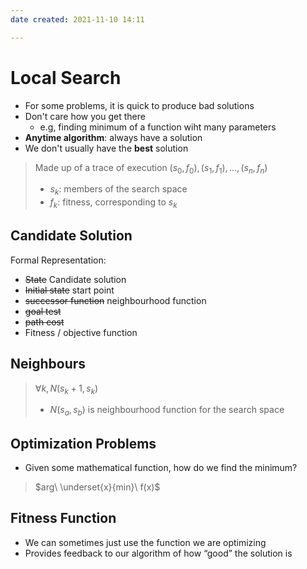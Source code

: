 ```yaml
---
date created: 2021-11-10 14:11

---
```


# Local Search

- For some problems, it is quick to produce bad solutions
- Don't care how you get there
  - e.g, finding minimum of a function wiht many parameters
- **Anytime algorithm**: always have a solution
- We don't usually have the **best** solution

> Made up of a trace of execution
> $(s_0, f_0), (s_1, f_1), ..., (s_n, f_n)$
>
> - $s_k$: members of the search space
> - $f_k$: fitness, corresponding to $s_k$

## Candidate Solution

Formal Representation:

- ~~State~~ Candidate solution
- ~~Initial state~~ start point
- ~~successor function~~ neighbourhood function
- ~~goal test~~
- ~~path cost~~
- Fitness / objective function

## Neighbours

> $\forall k, N(s_k+1, s_k)$
>
> - $N(s_a, s_b)$ is neighbourhood function for the search space

## Optimization Problems

- Given some mathematical function, how do we find the minimum?

> $arg\ \underset{x}{min}\ f(x)$

## Fitness Function

- We can sometimes just use the function we are optimizing
- Provides feedback to our algorithm of how “good” the solution is
